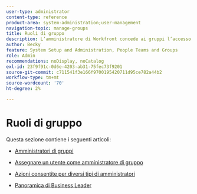 ```yaml
---
user-type: administrator
content-type: reference
product-area: system-administration;user-management
navigation-topic: manage-groups
title: Ruoli di gruppo
description: L’amministratore di Workfront concede ai gruppi l’accesso alle aree Workfront in cui devono lavorare e comunicare. Ciascun gruppo può quindi mantenere le informazioni relative a Workfront, quali utenti, modelli, moduli personalizzati e progetti, separate da quelle di altri reparti.
author: Becky
feature: System Setup and Administration, People Teams and Groups
role: Admin
recommendations: noDisplay, noCatalog
exl-id: 23f9f91c-0d6e-4203-ab31-75fec73f9201
source-git-commit: c711541f3e166f9700195420711d95ce782a44b2
workflow-type: tm+mt
source-wordcount: '70'
ht-degree: 2%

---
```


# Ruoli di gruppo

Questa sezione contiene i seguenti articoli:

* [Amministratori di gruppi](../../../administration-and-setup/manage-groups/group-roles/group-administrators.md)

* [Assegnare un utente come amministratore di gruppo](../../../administration-and-setup/manage-groups/group-roles/assign-user-as-group-administrator.md)
* [Azioni consentite per diversi tipi di amministratori](../../../administration-and-setup/manage-groups/group-roles/group-actions-allowed-different-types-admins.md)

* [Panoramica di Business Leader](../../../administration-and-setup/manage-groups/group-roles/business-leader-overview.md)
